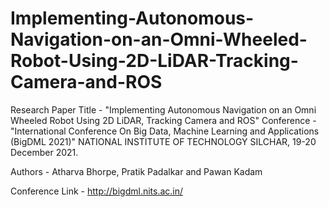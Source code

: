 # Implementing-Autonomous-Navigation-on-an-Omni-Wheeled-Robot-Using-2D-LiDAR-Tracking-Camera-and-ROS
Research Paper Title - "Implementing Autonomous Navigation on an Omni Wheeled Robot Using 2D LiDAR, Tracking Camera and ROS"
Conference - "International Conference On Big Data, Machine Learning and Applications (BigDML 2021)" NATIONAL INSTITUTE OF TECHNOLOGY SILCHAR, 19-20 December 2021.

Authors - Atharva Bhorpe, Pratik Padalkar and Pawan Kadam

Conference Link - http://bigdml.nits.ac.in/
